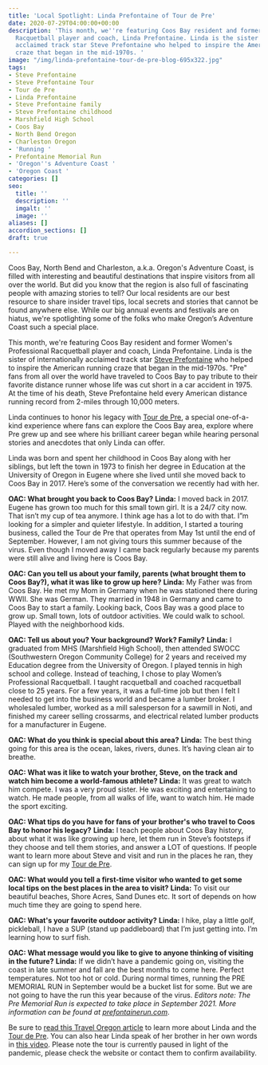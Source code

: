 ```yaml
---
title: 'Local Spotlight: Linda Prefontaine of Tour de Pre'
date: 2020-07-29T04:00:00+00:00
description: 'This month, we''re featuring Coos Bay resident and former Women''s Professional
  Racquetball player and coach, Linda Prefontaine. Linda is the sister of internationally
  acclaimed track star Steve Prefontaine who helped to inspire the American running
  craze that began in the mid-1970s. '
image: "/img/linda-prefontaine-tour-de-pre-blog-695x322.jpg"
tags:
- Steve Prefontaine
- Steve Prefontaine Tour
- Tour de Pre
- Linda Prefontaine
- Steve Prefontaine family
- Steve Prefontaine childhood
- Marshfield High School
- Coos Bay
- North Bend Oregon
- Charleston Oregon
- 'Running '
- Prefontaine Memorial Run
- 'Oregon''s Adventure Coast '
- 'Oregon Coast '
categories: []
seo:
  title: ''
  description: ''
  imgalt: ''
  image: ''
aliases: []
accordion_sections: []
draft: true

---
```

Coos Bay, North Bend and Charleston, a.k.a. Oregon's Adventure Coast, is filled with interesting and beautiful destinations that inspire visitors from all over the world. But did you know that the region is also full of fascinating people with amazing stories to tell? Our local residents are our best resource to share insider travel tips, local secrets and stories that cannot be found anywhere else. While our big annual events and festivals are on hiatus, we're spotlighting some of the folks who make Oregon’s Adventure Coast such a special place.

This month, we're featuring Coos Bay resident and former Women's Professional Racquetball player and coach, Linda Prefontaine. Linda is the sister of internationally acclaimed track star [Steve Prefontaine](https://www.oregonsadventurecoast.com/steve-prefontaine-story/) who helped to inspire the American running craze that began in the mid-1970s. "Pre" fans from all over the world have traveled to Coos Bay to pay tribute to their favorite distance runner whose life was cut short in a car accident in 1975. At the time of his death, Steve Prefontaine held every American distance running record from 2-miles through 10,000 meters.

Linda continues to honor his legacy with [Tour de Pre](http://prefontaineproductions.com/), a special one-of-a-kind experience where fans can explore the Coos Bay area, explore where Pre grew up and see where his brilliant career began while hearing personal stories and anecdotes that only Linda can offer.

Linda was born and spent her childhood in Coos Bay along with her siblings, but left the town in 1973 to finish her degree in Education at the University of Oregon in Eugene where she lived until she moved back to Coos Bay in 2017. Here’s some of the conversation we recently had with her.

**OAC: What brought you back to Coos Bay?**
**Linda:** I moved back in 2017. Eugene has grown too much for this small town girl. It is a 24/7 city now. That isn’t my cup of tea anymore. I think age has a lot to do with that. I”m looking for a simpler and quieter lifestyle. In addition, I started a touring business, called the Tour de Pre that operates from May 1st until the end of September. However, I am not giving tours this summer because of the virus. Even though I moved away I came back regularly because my parents were still alive and living here is Coos Bay.

**OAC: Can you tell us about your family, parents (what brought them to Coos Bay?), what it was like to grow up here?**
**Linda:** My Father was from Coos Bay. He met my Mom in Germany when he was stationed there during WWII. She was German. They married in 1948 in Germany and came to Coos Bay to start a family. Looking back, Coos Bay was a good place to grow up. Small town, lots of outdoor activities. We could walk to school. Played with the neighborhood kids.

**OAC: Tell us about you? Your background? Work? Family?**
**Linda:** I graduated from MHS (Marshfield High School), then attended SWOCC (Southwestern Oregon Community College) for 2 years and received my Education degree from the University of Oregon. I played tennis in high school and college. Instead of teaching, I chose to play Women’s Professional Racquetball. I taught racquetball and coached racquetball close to 25 years. For a few years, it was a full-time job but then I felt I needed to get into the business world and became a lumber broker. I wholesaled lumber, worked as a mill salesperson for a sawmill in Noti, and finished my career selling crossarms, and electrical related lumber products for a manufacturer in Eugene.

**OAC: What do you think is special about this area?**
**Linda:** The best thing going for this area is the ocean, lakes, rivers, dunes. It’s having clean air to breathe.

**OAC: What was it like to watch your brother, Steve, on the track and watch him become a world-famous athlete?**
**Linda:** It was great to watch him compete. I was a very proud sister. He was exciting and entertaining to watch. He made people, from all walks of life, want to watch him. He made the sport exciting.

**OAC: What tips do you have for fans of your brother's who travel to Coos Bay to honor his legacy?**
**Linda:** I teach people about Coos Bay history, about what it was like growing up here, let them run in Steve’s footsteps if they choose and tell them stories, and answer a LOT of questions. If people want to learn more about Steve and visit and run in the places he ran, they can sign up for my [Tour de Pre](http://prefontaineproductions.com/).

**OAC: What would you tell a first-time visitor who wanted to get some local tips on the best places in the area to visit?**
**Linda:** To visit our beautiful beaches, Shore Acres, Sand Dunes etc. It sort of depends on how much time they are going to spend here.

**OAC: What's your favorite outdoor activity?**
**Linda:** I hike, play a little golf, pickleball, I have a SUP (stand up paddleboard) that I’m just getting into. I’m learning how to surf fish.

**OAC: What message would you like to give to anyone thinking of visiting in the future?**
**Linda:** If we didn’t have a pandemic going on, visiting the coast in late summer and fall are the best months to come here. Perfect temperatures. Not too hot or cold. During normal times, running the PRE MEMORIAL RUN in September would be a bucket list for some. But we are not going to have the run this year because of the virus. _Editors note: The Pre Memorial Run is expected to take place in September 2021. More information can be found at_ [_prefontainerun.com_](https://www.prefontainerun.com/).

Be sure to [read this Travel Oregon article](https://traveloregon.com/things-to-do/events/running-events/take-tour-de-pre-coos-bay/) to learn more about Linda and the [Tour de Pre](http://prefontaineproductions.com/). You can also hear Linda speak of her brother in her own words in [this video](https://www.youtube.com/watch?v=9nuPfMf8vQY). Please note the tour is currently paused in light of the pandemic, please check the website or contact them to confirm availability.